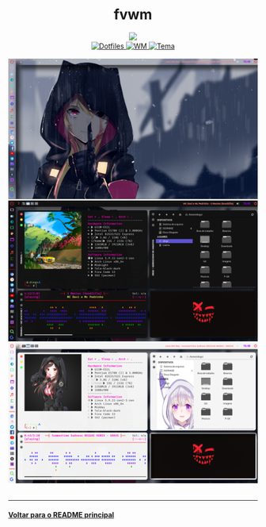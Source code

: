 <h1 align="center">fvwm</h1>
<div align="center">
  <a href="https://github.com/hype-moment">
    <img src="https://img.shields.io/badge/usuário-hype_moment-%232c3e50?style=for-the-badge" />
  </a>
  <br/>
  <a href="https://github.com/hype-moment/Farch-Linux">
    <img
      alt="Dotfiles"
      src="https://img.shields.io/badge/dots-%232c3e50?style=for-the-badge"
    />
  </a>
  <a href="https://github.com/fvwmorg/fvwm">
    <img
      alt="WM"
      src="https://img.shields.io/badge/wm-fvwm-%235352ed?style=for-the-badge"
    />
  </a>
  <a href="https://github.com/hype-moment/Farch-Linux">
    <img
      alt="Tema"
      src="https://img.shields.io/badge/tema-custom-%232ed573?style=for-the-badge"
    />
  </a>
  <br /><br />
  <a href="https://github.com/hype-moment/Farch-Linux/tree/master/.fvwm">
    <img alt="Captura de tela / Gif" src="https://raw.githubusercontent.com/hype-moment/Farch-Linux/main/examples/clear.png" />
    <img alt="Captura de tela / Gif" src="https://raw.githubusercontent.com/hype-moment/Farch-Linux/main/examples/dark.png" />
    <img alt="Captura de tela / Gif" src="https://raw.githubusercontent.com/hype-moment/Farch-Linux/main/examples/light.png" />
  </a>
  <br/><br/>
</div>

----------------

#### [Voltar para o README principal](https://github.com/unixwmbr/unixwmbr)
